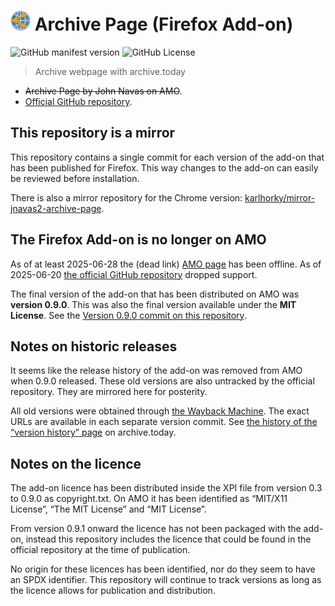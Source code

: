 # ![](images/icon-32.png) Archive Page (Firefox Add-on)

![GitHub manifest version](https://img.shields.io/github/manifest-json/v/Zegnat/browserext-archive-page)
![GitHub License](https://img.shields.io/github/license/Zegnat/browserext-archive-page)

> Archive webpage with archive.today

* <s>Archive Page by John Navas on AMO</s>.
* [Official GitHub repository][GitHub].

## This repository is a mirror

This repository contains a single commit for each version of the add-on that has
been published for Firefox. This way changes to the add-on can easily be
reviewed before installation.

There is also a mirror repository for the Chrome version:
[karlhorky/mirror-jnavas2-archive-page][mirror].

## The Firefox Add-on is no longer on AMO

As of at least 2025-06-28 the (dead link) [AMO page][AMO] has been offline. As
of 2025-06-20 [the official GitHub repository][a754223] dropped support.

The final version of the add-on that has been distributed on AMO was **version
0.9.0**. This was also the final version available under the **MIT License**.
See the [Version 0.9.0 commit on this repository][c0f51de].

## Notes on historic releases

It seems like the release history of the add-on was removed from AMO when 0.9.0
released. These old versions are also untracked by the official repository.
They are mirrored here for posterity.

All old versions were obtained through [the Wayback Machine][IA]. The exact URLs
are available in each separate version commit. See [the history of the “version
history” page][history] on archive.today.

## Notes on the licence

The add-on licence has been distributed inside the XPI file from version 0.3 to
0.9.0 as copyright.txt. On AMO it has been identified as “MIT/X11 License”,
“The MIT License” and “MIT License”.

From version 0.9.1 onward the licence has not been packaged with the add-on,
instead this repository includes the licence that could be found in the official
repository at the time of publication.

No origin for these licences has been identified, nor do they seem to have an
SPDX identifier. This repository will continue to track versions as long as the
licence allows for publication and distribution.

[AMO]: https://addons.mozilla.org/firefox/addon/archive-page/
[GitHub]: https://github.com/JNavas2/Archive-Page
[mirror]: https://github.com/karlhorky/mirror-jnavas2-archive-page
[IA]: https://web.archive.org/
[history]: https://archive.today/https://addons.mozilla.org/en-US/firefox/addon/archive-page/versions/
[a754223]: https://github.com/JNavas2/Archive-Page/commit/a7542232532189b211e719445c5c57687a442c05
[c0f51de]: https://github.com/Zegnat/browserext-archive-page/commit/c0f51de19aebd77cbfc34be34d33e72613595fb9
